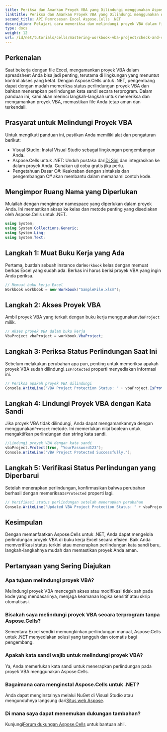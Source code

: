 ```yaml
---
title: Periksa dan Amankan Proyek VBA yang Dilindungi menggunakan Aspose.Cells
linktitle: Periksa dan Amankan Proyek VBA yang Dilindungi menggunakan Aspose.Cells
second_title: API Pemrosesan Excel Aspose.Cells .NET
description: Pelajari cara memeriksa dan melindungi proyek VBA dalam file Excel secara terprogram menggunakan Aspose.Cells untuk .NET. Panduan langkah demi langkah dengan contoh kode lengkap disertakan.
type: docs
weight: 12
url: /id/net/tutorials/cells/mastering-workbook-vba-project/check-and-secure-vba-projects-is-protected/
---
```

## Perkenalan

Saat bekerja dengan file Excel, mengamankan proyek VBA dalam spreadsheet Anda bisa jadi penting, terutama di lingkungan yang menuntut kontrol akses yang ketat. Dengan Aspose.Cells untuk .NET, pengembang dapat dengan mudah memeriksa status perlindungan proyek VBA dan bahkan menerapkan perlindungan kata sandi secara terprogram. Dalam panduan ini, kami akan merinci langkah-langkah untuk memeriksa dan mengamankan proyek VBA, memastikan file Anda tetap aman dan terkendali.

## Prasyarat untuk Melindungi Proyek VBA

Untuk mengikuti panduan ini, pastikan Anda memiliki alat dan pengaturan berikut:

- Visual Studio: Instal Visual Studio sebagai lingkungan pengembangan Anda.
-  Aspose.Cells untuk .NET: Unduh pustaka dari[Di Sini](https://releases.aspose.com/cells/net/) dan integrasikan ke dalam proyek Anda. Gunakan uji coba gratis jika perlu.
- Pengetahuan Dasar C#: Keakraban dengan sintaksis dan pengembangan C# akan membantu dalam memahami contoh kode.

## Mengimpor Ruang Nama yang Diperlukan

Mulailah dengan mengimpor namespace yang diperlukan dalam proyek Anda. Ini memastikan akses ke kelas dan metode penting yang disediakan oleh Aspose.Cells untuk .NET.

```csharp
using System;
using System.Collections.Generic;
using System.Linq;
using System.Text;
```

## Langkah 1: Muat Buku Kerja yang Ada

 Pertama, buatlah sebuah instance dari`Workbook` kelas dengan memuat berkas Excel yang sudah ada. Berkas ini harus berisi proyek VBA yang ingin Anda periksa.

```csharp
// Memuat buku kerja Excel
Workbook workbook = new Workbook("SampleFile.xlsm");
```

## Langkah 2: Akses Proyek VBA

 Ambil proyek VBA yang terkait dengan buku kerja menggunakan`VbaProject` milik.

```csharp
// Akses proyek VBA dalam buku kerja
VbaProject vbaProject = workbook.VbaProject;
```

## Langkah 3: Periksa Status Perlindungan Saat Ini

 Sebelum melakukan perubahan apa pun, penting untuk memeriksa apakah proyek VBA sudah dilindungi.`IsProtected` properti menyediakan informasi ini.

```csharp
// Periksa apakah proyek VBA dilindungi
Console.WriteLine("VBA Project Protection Status: " + vbaProject.IsProtected);
```

## Langkah 4: Lindungi Proyek VBA dengan Kata Sandi

 Jika proyek VBA tidak dilindungi, Anda dapat mengamankannya dengan menggunakan`Protect` metode. Ini memerlukan nilai boolean untuk mengaktifkan perlindungan dan string kata sandi.

```csharp
//Lindungi proyek VBA dengan kata sandi
vbaProject.Protect(true, "YourPassword123");
Console.WriteLine("VBA Project Protected Successfully.");
```

## Langkah 5: Verifikasi Status Perlindungan yang Diperbarui

 Setelah menerapkan perlindungan, konfirmasikan bahwa perubahan berhasil dengan memeriksa`IsProtected` properti lagi.

```csharp
// Verifikasi status perlindungan setelah menerapkan perubahan
Console.WriteLine("Updated VBA Project Protection Status: " + vbaProject.IsProtected);
```

## Kesimpulan

Dengan memanfaatkan Aspose.Cells untuk .NET, Anda dapat mengelola perlindungan proyek VBA di buku kerja Excel secara efisien. Baik Anda memverifikasi status terkini atau menerapkan perlindungan kata sandi baru, langkah-langkahnya mudah dan memastikan proyek Anda aman.

## Pertanyaan yang Sering Diajukan

### Apa tujuan melindungi proyek VBA?
Melindungi proyek VBA mencegah akses atau modifikasi tidak sah pada kode yang mendasarinya, menjaga keamanan logika sensitif atau skrip otomatisasi.

### Bisakah saya melindungi proyek VBA secara terprogram tanpa Aspose.Cells?
Sementara Excel sendiri memungkinkan perlindungan manual, Aspose.Cells untuk .NET menyediakan solusi yang tangguh dan otomatis bagi pengembang.

### Apakah kata sandi wajib untuk melindungi proyek VBA?
Ya, Anda memerlukan kata sandi untuk menerapkan perlindungan pada proyek VBA menggunakan Aspose.Cells.

### Bagaimana cara menginstal Aspose.Cells untuk .NET?
 Anda dapat menginstalnya melalui NuGet di Visual Studio atau mengunduhnya langsung dari[Situs web Aspose](https://releases.aspose.com/cells/net/).

### Di mana saya dapat menemukan dukungan tambahan?
 Kunjungi[Forum dukungan Aspose.Cells](https://forum.aspose.com/c/cells/9) untuk bantuan ahli.